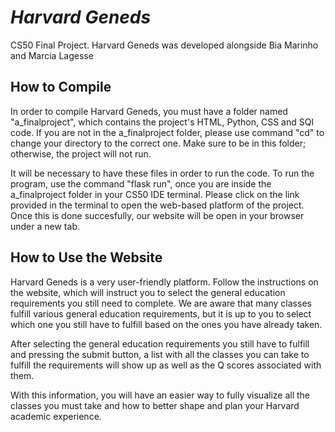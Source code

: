 # *Harvard Geneds*
CS50 Final Project. Harvard Geneds was developed alongside Bia Marinho and Marcia Lagesse


## How to Compile

In order to compile Harvard Geneds, you must have a folder named "a_finalproject", which contains the project's HTML, Python, CSS
and SQl code. If you are not in the a_finalproject folder, please use command "cd" to change your directory to the correct one. Make
sure to be in this folder; otherwise, the project will not run.

It will be necessary to have these files in order to run the code. To run the program, use the command "flask run", once you are
inside the a_finalproject folder in your CS50 IDE terminal. Please click on the link provided in the terminal to open the web-based
platform of the project. Once this is done succesfully, our website will be open in your browser under a new tab.


## How to Use the Website

Harvard Geneds is a very user-friendly platform. Follow the instructions on the website, which will instruct you to select the
general education requirements you still need to complete. We are aware that many classes fulfill various general education
requirements, but it is up to you to select which one you still have to fulfill based on the ones you have already taken.

After selecting the general education requirements you still have to fulfill and pressing the submit button, a list with all the
classes you can take to fulfill the requirements will show up as well as the Q scores associated with them.

With this information, you will have an easier way to fully visualize all the classes you must take and how to better shape and plan
your Harvard academic experience.


